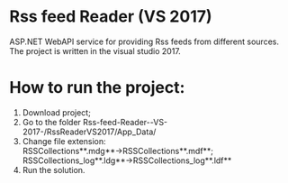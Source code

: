 # Rss feed Reader (VS 2017)  
ASP.NET WebAPI service for providing Rss feeds from different sources. The project is written in the visual studio 2017.  
# How to run the project:  
1. Download project;
2. Go to the folder Rss-feed-Reader--VS-2017-/RssReaderVS2017/App_Data/
3. Change file extension:  
RSSCollections**.mdg**->RSSCollections**.mdf**;  
RSSCollections_log**.ldg**->RSSCollections_log**.ldf**
4. Run the solution.




